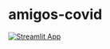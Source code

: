 # amigos-covid

[![Streamlit App](https://static.streamlit.io/badges/streamlit_badge_black_white.svg)](https://share.streamlit.io/[sofs12]/[amigos-covid]/[main]/[streamlit-app])
